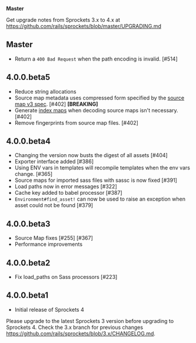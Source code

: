 **Master**

Get upgrade notes from Sprockets 3.x to 4.x at https://github.com/rails/sprockets/blob/master/UPGRADING.md

## Master

- Return a `400 Bad Request` when the path encoding is invalid. [#514]

## 4.0.0.beta5

- Reduce string allocations
- Source map metadata uses compressed form specified by the [source map v3 spec](https://docs.google.com/document/d/1U1RGAehQwRypUTovF1KRlpiOFze0b-_2gc6fAH0KY0k). [#402] **[BREAKING]**
- Generate [index maps](https://docs.google.com/document/d/1U1RGAehQwRypUTovF1KRlpiOFze0b-_2gc6fAH0KY0k/edit#heading=h.535es3xeprgt) when decoding source maps isn't necessary. [#402]
- Remove fingerprints from source map files. [#402]

## 4.0.0.beta4

- Changing the version now busts the digest of all assets [#404]
- Exporter interface added [#386]
- Using ENV vars in templates will recompile templates when the env vars change. [#365]
- Source maps for imported sass files with sassc is now fixed [#391]
- Load paths now in error messages [#322]
- Cache key added to babel processor [#387]
- `Environment#find_asset!` can now be used to raise an exception when asset could not be found [#379]

## 4.0.0.beta3

- Source Map fixes [#255] [#367]
- Performance improvements

## 4.0.0.beta2

- Fix load_paths on Sass processors [#223]


## 4.0.0.beta1

- Initial release of Sprockets 4

Please upgrade to the latest Sprockets 3 version before upgrading to Sprockets 4. Check the 3.x branch for previous changes https://github.com/rails/sprockets/blob/3.x/CHANGELOG.md.

